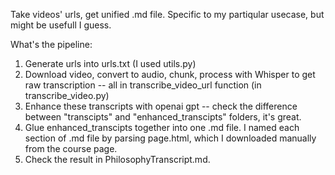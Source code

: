 Take videos' urls, get unified .md file. Specific to my partiqular usecase, but might be usefull I guess.

What's the pipeline:
1. Generate urls into urls.txt (I used utils.py)
2. Download video, convert to audio, chunk, process with Whisper to get raw transcription -- all in transcribe_video_url function (in transcribe_video.py)
3. Enhance these transcripts with openai gpt -- check the difference between "transcipts" and "enhanced_transcipts" folders, it's great.
4. Glue enhanced_transcipts together into one .md file. I named each section of .md file by parsing page.html, which I downloaded manually from the course page.
5. Check the result in PhilosophyTranscript.md.
